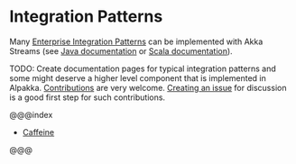 # Integration Patterns

Many [Enterprise Integration Patterns](http://www.eaipatterns.com/toc.html) can be implemented with Akka Streams 
(see [Java documentation](http://doc.akka.io/docs/akka/2.4/java/stream/index.html) or [Scala documentation](http://doc.akka.io/docs/akka/2.4/scala/stream/index.html)).

TODO: Create documentation pages for typical integration patterns and some might deserve a higher level component that is implemented in Alpakka. [Contributions](https://github.com/akka/alpakka/blob/master/CONTRIBUTING.md) are very welcome.
[Creating an issue](https://github.com/akka/alpakka/issues) for discussion is a good first step for such contributions.

@@@index

* [Caffeine](caffeine.md)


@@@